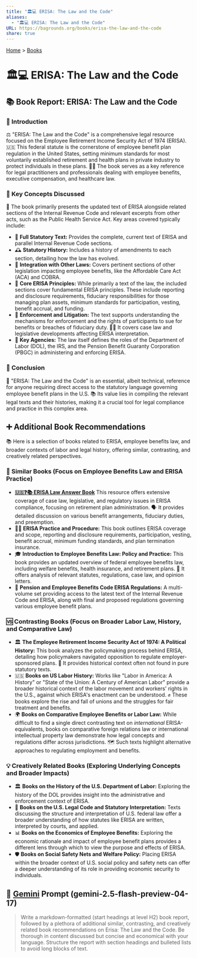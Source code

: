 ```yaml
---
title: "🏛️💻 ERISA: The Law and the Code"
aliases:
  - "🏛️💻 ERISA: The Law and the Code"
URL: https://bagrounds.org/books/erisa-the-law-and-the-code
share: true
---
```

[Home](../index.md) > [Books](./index.md)  
# 🏛️💻 ERISA: The Law and the Code  
## 📚 Book Report: ERISA: The Law and the Code  
  
### 📖 Introduction  
  
 ⚖️ "ERISA: The Law and the Code" is a comprehensive legal resource focused on the Employee Retirement Income Security Act of 1974 (ERISA). 🇺🇸 This federal statute is the cornerstone of employee benefit plan regulation in the United States, setting minimum standards for most voluntarily established retirement and health plans in private industry to protect individuals in these plans. 🧑‍⚖️ The book serves as a key reference for legal practitioners and professionals dealing with employee benefits, executive compensation, and healthcare law.  
  
### 🔑 Key Concepts Discussed  
  
 📑 The book primarily presents the updated text of ERISA alongside related sections of the Internal Revenue Code and relevant excerpts from other acts, such as the Public Health Service Act. Key areas covered typically include:  
  
* 📜 **Full Statutory Text:** Provides the complete, current text of ERISA and parallel Internal Revenue Code sections.  
* 🕰️ **Statutory History:** Includes a history of amendments to each section, detailing how the law has evolved.  
* 🤝 **Integration with Other Laws:** Covers pertinent sections of other legislation impacting employee benefits, like the Affordable Care Act (ACA) and COBRA.  
* 📍 **Core ERISA Principles:** While primarily a text of the law, the included sections cover fundamental ERISA principles. These include reporting and disclosure requirements, fiduciary responsibilities for those managing plan assets, minimum standards for participation, vesting, benefit accrual, and funding.  
* 📢 **Enforcement and Litigation:** The text supports understanding the mechanisms for enforcement and the rights of participants to sue for benefits or breaches of fiduciary duty. 👨‍⚖️ It covers case law and legislative developments affecting ERISA interpretation.  
* 🏢 **Key Agencies:** The law itself defines the roles of the Department of Labor (DOL), the IRS, and the Pension Benefit Guaranty Corporation (PBGC) in administering and enforcing ERISA.  
  
### 🏁 Conclusion  
  
 💯 "ERISA: The Law and the Code" is an essential, albeit technical, reference for anyone requiring direct access to the statutory language governing employee benefit plans in the U.S. 📚 Its value lies in compiling the relevant legal texts and their histories, making it a crucial tool for legal compliance and practice in this complex area.  
  
## ➕ Additional Book Recommendations  
  
 📚 Here is a selection of books related to ERISA, employee benefits law, and broader contexts of labor and legal history, offering similar, contrasting, and creatively related perspectives.  
  
### 👯 Similar Books (Focus on Employee Benefits Law and ERISA Practice)  
  
* **[🇺🇸❓📚 ERISA Law Answer Book](./erisa-law-answer-book.md)** This resource offers extensive coverage of case law, legislative, and regulatory issues in ERISA compliance, focusing on retirement plan administration. 🗣️ It provides detailed discussion on various benefit arrangements, fiduciary duties, and preemption.  
* 🧑‍⚖️ **ERISA Practice and Procedure:** This book outlines ERISA coverage and scope, reporting and disclosure requirements, participation, vesting, benefit accrual, minimum funding standards, and plan termination insurance.  
* 🎓 **Introduction to Employee Benefits Law: Policy and Practice:** This book provides an updated overview of federal employee benefits law, including welfare benefits, health insurance, and retirement plans. 🧐 It offers analysis of relevant statutes, regulations, case law, and opinion letters.  
* 🏦 **Pension and Employee Benefits Code ERISA Regulations:** A multi-volume set providing access to the latest text of the Internal Revenue Code and ERISA, along with final and proposed regulations governing various employee benefit plans.  
  
### 🆚 Contrasting Books (Focus on Broader Labor Law, History, and Comparative Law)  
  
* 🏛️ **The Employee Retirement Income Security Act of 1974: A Political History:** This book analyzes the policymaking process behind ERISA, detailing how policymakers navigated opposition to regulate employer-sponsored plans. 📜 It provides historical context often not found in pure statutory texts.  
* 🇺🇸 **Books on US Labor History:** Works like "Labor in America: A History" or "State of the Union: A Century of American Labor" provide a broader historical context of the labor movement and workers' rights in the U.S., against which ERISA's enactment can be understood. ✊ These books explore the rise and fall of unions and the struggles for fair treatment and benefits.  
* 🌍 **Books on Comparative Employee Benefits or Labor Law:** While difficult to find a single direct contrasting text on *international* ERISA-equivalents, books on comparative foreign relations law or international intellectual property law demonstrate how legal concepts and regulations differ across jurisdictions. 🗺️ Such texts highlight alternative approaches to regulating employment and benefits.  
  
### 💡 Creatively Related Books (Exploring Underlying Concepts and Broader Impacts)  
  
* 🏛️ **Books on the History of the U.S. Department of Labor:** Exploring the history of the DOL provides insight into the administrative and enforcement context of ERISA.  
* 📜 **Books on the U.S. Legal Code and Statutory Interpretation:** Texts discussing the structure and interpretation of U.S. federal law offer a broader understanding of how statutes like ERISA are written, interpreted by courts, and applied.  
* 📊 **Books on the Economics of Employee Benefits:** Exploring the economic rationale and impact of employee benefit plans provides a different lens through which to view the purpose and effects of ERISA.  
* 🛡️ **Books on Social Safety Nets and Welfare Policy:** Placing ERISA within the broader context of U.S. social policy and safety nets can offer a deeper understanding of its role in providing economic security to individuals.  
  
## 💬 [Gemini](../software/gemini.md) Prompt (gemini-2.5-flash-preview-04-17)  
> Write a markdown-formatted (start headings at level H2) book report, followed by a plethora of additional similar, contrasting, and creatively related book recommendations on Erisa: The Law and the Code. Be thorough in content discussed but concise and economical with your language. Structure the report with section headings and bulleted lists to avoid long blocks of text.